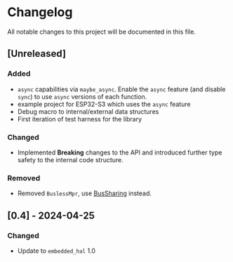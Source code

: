 # Changelog

All notable changes to this project will be documented in this file.

## [Unreleased]

### Added

- `async` capabilities via `maybe_async`. Enable the `async` feature (and disable `sync`) to use `async` versions of each function.
- example project for ESP32-S3 which uses the `async` feature
- Debug macro to internal/external data structures
- First iteration of test harness for the library

### Changed

- Implemented **Breaking** changes to the API and introduced further type safety to the internal code structure.

### Removed

- Removed `BuslessMpr`, use [BusSharing](https://docs.rs/embedded-hal/latest/embedded_hal/i2c/index.html#bus-sharing) instead.

## [0.4] - 2024-04-25

### Changed

- Update to `embedded_hal` 1.0
